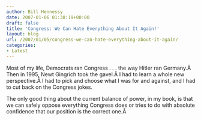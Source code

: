 ```yaml
---
author: Bill Hennessy
date: 2007-01-06 01:38:19+00:00
draft: false
title: 'Congress: We Can Hate Everything About It Again!'
layout: blog
url: /2007/01/05/congress-we-can-hate-everything-about-it-again/
categories:
- Latest
---
```


Most of my life, Democrats ran Congress . . . the way Hitler ran Germany.Â  Then in 1995, Newt Gingrich took the gavel.Â  I had to learn a whole new perspective.Â  I had to pick and choose what I was for and against, and I had to cut back on the Congress jokes.

The only good thing about the current balance of power, in my book, is that we can safely oppose everything Congress does or tries to do with absolute confidence that our position is the correct one.Â


